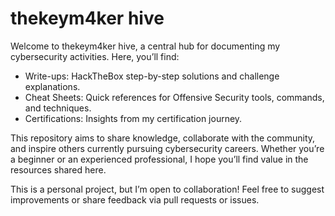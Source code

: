 # thekeym4ker hive

Welcome to thekeym4ker hive, a central hub for documenting my cybersecurity activities. Here, you’ll find:
- Write-ups: HackTheBox step-by-step solutions and challenge explanations.
- Cheat Sheets: Quick references for Offensive Security tools, commands, and techniques.
- Certifications: Insights from my certification journey.

This repository aims to share knowledge, collaborate with the community, and inspire others currently pursuing cybersecurity careers. Whether you’re a beginner or an experienced professional, I hope you’ll find value in the resources shared here.

This is a personal project, but I’m open to collaboration! Feel free to suggest improvements or share feedback via pull requests or issues.

